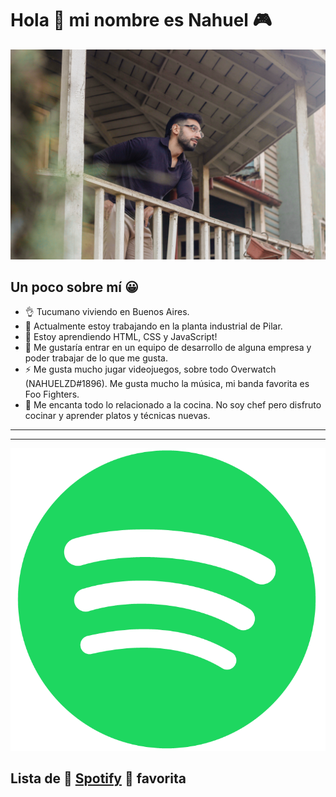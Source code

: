 # Hola 👋 mi nombre es **Nahuel** 🎮

![](/_MG_9785.jpg)
## Un poco sobre mí 😀

- 👌 Tucumano viviendo en Buenos Aires.
- 🔭 Actualmente estoy trabajando en la planta industrial de Pilar.
- 🌱 Estoy aprendiendo HTML, CSS y JavaScript!
- 👯 Me gustaría entrar en un equipo de desarrollo de alguna empresa y poder trabajar de lo que me gusta.
- ⚡ Me gusta mucho jugar videojuegos, sobre todo Overwatch (NAHUELZD#1896). Me gusta mucho la música, mi banda favorita es Foo Fighters.
- 🥩 Me encanta todo lo relacionado a la cocina. No soy chef pero disfruto cocinar y aprender platos y técnicas nuevas.

---
---
![](./pngwing.com%20(3).png)

## Lista de 🎼 [Spotify](https://open.spotify.com/playlist/4KYnCtRV2kaLxYEh0lXNIQ?si=c6c12ac62b32447f) 🎼 favorita
